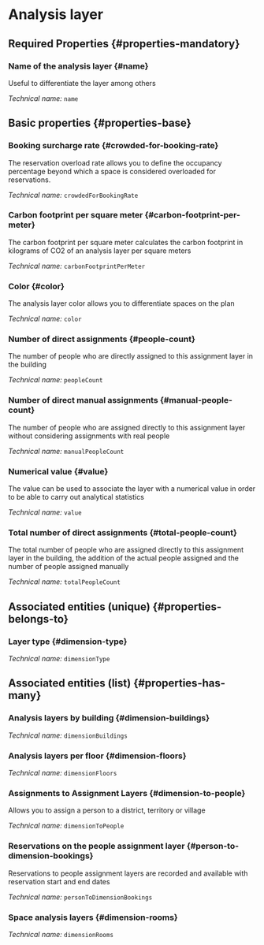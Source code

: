# Analysis layer
<!--- THIS FILE IS GENERATED PLEASE DO NOT EDIT IT DIRECTLY --->



<OH code="dimension"/>




## Required Properties {#properties-mandatory}
    
### Name of the analysis layer {#name}

Useful to differentiate the layer among others

*Technical name:* ```name```
<PH code="dimension:name"/>

    


## Basic properties {#properties-base}
    
### Booking surcharge rate {#crowded-for-booking-rate}

The reservation overload rate allows you to define the occupancy percentage beyond which a space is considered overloaded for reservations.

*Technical name:* ```crowdedForBookingRate```
<PH code="dimension:crowdedForBookingRate"/>

### Carbon footprint per square meter {#carbon-footprint-per-meter}

The carbon footprint per square meter calculates the carbon footprint in kilograms of CO2 of an analysis layer per square meters

*Technical name:* ```carbonFootprintPerMeter```
<PH code="dimension:carbonFootprintPerMeter"/>

### Color {#color}

The analysis layer color allows you to differentiate spaces on the plan

*Technical name:* ```color```
<PH code="dimension:color"/>

### Number of direct assignments {#people-count}

The number of people who are directly assigned to this assignment layer in the building

*Technical name:* ```peopleCount```
<PH code="dimension:peopleCount"/>

### Number of direct manual assignments {#manual-people-count}

The number of people who are assigned directly to this assignment layer without considering assignments with real people

*Technical name:* ```manualPeopleCount```
<PH code="dimension:manualPeopleCount"/>

### Numerical value {#value}

The value can be used to associate the layer with a numerical value in order to be able to carry out analytical statistics

*Technical name:* ```value```
<PH code="dimension:value"/>

### Total number of direct assignments {#total-people-count}

The total number of people who are assigned directly to this assignment layer in the building, the addition of the actual people assigned and the number of people assigned manually

*Technical name:* ```totalPeopleCount```
<PH code="dimension:totalPeopleCount"/>

    

## Associated entities (unique) {#properties-belongs-to}

### Layer type {#dimension-type}



*Technical name:* ```dimensionType```
<PH code="dimension:dimensionType"/>


## Associated entities (list) {#properties-has-many}

### Analysis layers by building {#dimension-buildings}



*Technical name:* ```dimensionBuildings```
<PH code="dimension:dimensionBuildings"/>

### Analysis layers per floor {#dimension-floors}



*Technical name:* ```dimensionFloors```
<PH code="dimension:dimensionFloors"/>

### Assignments to Assignment Layers {#dimension-to-people}

Allows you to assign a person to a district, territory or village

*Technical name:* ```dimensionToPeople```
<PH code="dimension:dimensionToPeople"/>

### Reservations on the people assignment layer {#person-to-dimension-bookings}

Reservations to people assignment layers are recorded and available with reservation start and end dates

*Technical name:* ```personToDimensionBookings```
<PH code="dimension:personToDimensionBookings"/>

### Space analysis layers {#dimension-rooms}



*Technical name:* ```dimensionRooms```
<PH code="dimension:dimensionRooms"/>




